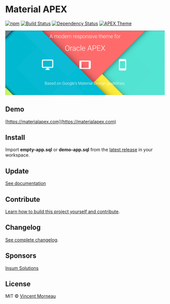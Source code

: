 # Material APEX

[![npm](https://img.shields.io/npm/v/material-apex.svg)](https://www.npmjs.com/package/material-apex) [![Build Status](https://travis-ci.org/vincentmorneau/material-apex.svg?branch=master)](https://travis-ci.org/vincentmorneau/material-apex) [![Dependency Status](https://david-dm.org/vincentmorneau/material-apex.svg)](https://david-dm.org/vincentmorneau/material-apex) [![APEX Theme](https://cdn.rawgit.com/Dani3lSun/apex-github-badges/b7e95341/badges/apex-theme-badge.svg)](https://cdn.rawgit.com/Dani3lSun/apex-github-badges)

![banner](/docs/img/banner.png)

## Demo

[https://materialapex.com](https://materialapex.com)

## Install

Import **empty-app.sql** or **demo-app.sql** from the [latest release](https://github.com/vincentmorneau/material-apex/releases/latest) in your workspace.

## Update

[See documentation](docs/update.md)

## Contribute

[Learn how to build this project yourself and contribute](contributing.md).

## Changelog

[See complete changelog](changelog.md).

## Sponsors

[Insum Solutions](http://insum.ca/)

## License

MIT © [Vincent Morneau](http://vmorneau.me)
